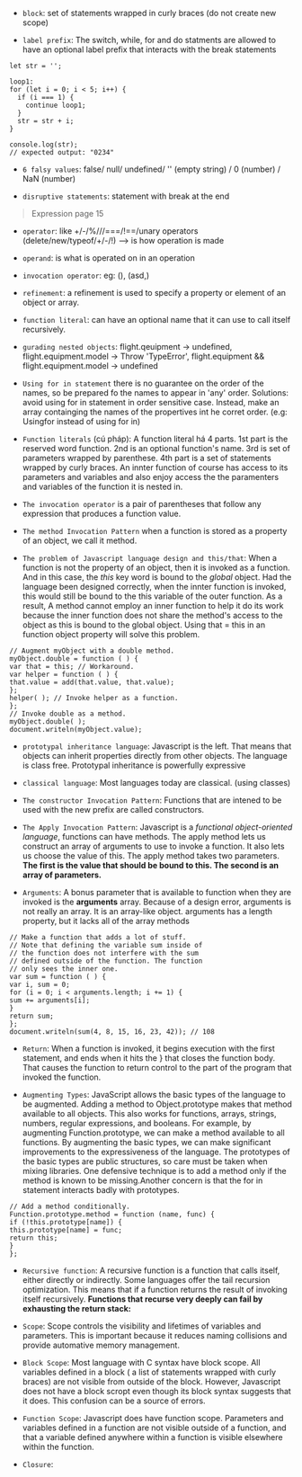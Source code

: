 - `block`: set of statements wrapped in curly braces (do not create new scope)

- `label prefix`: The switch, while, for and do statments are allowed to have an optional label prefix that interacts with the break statements

```
let str = '';

loop1:
for (let i = 0; i < 5; i++) {
  if (i === 1) {
    continue loop1;
  }
  str = str + i;
}

console.log(str);
// expected output: "0234"
```

- `6 falsy values`: false/ null/ undefined/ '' (empty string) / 0 (number) / NaN (number)

- `disruptive statements`: statement with break at the end

> Expression page 15

- `operator`: like +/-/%///===/!==/unary operators (delete/new/typeof/+/-/!) --> is how operation is made

- `operand`: is what is operated on in an operation

- `invocation operator`: eg: (), (asd,)

- `refinement`: a refinement is used to specify a property or element of an object or array.

- `function literal`: can have an optional name that it can use to call itself recursively.

- `gurading nested objects`: flight.qeuipment -> undefined, flight.equipment.model -> Throw 'TypeError', flight.equipment && flight.equipment.model -> undefined

- `Using for in statement` there is no guarantee on the order of the names, so be prepared fo the names to appear in 'any' order. Solutions: avoid using for in statement in order sensitive case. Instead, make an array containging the names of the propertives int he corret order. (e.g: Usingfor instead of using for in)

- `Function literals` (cú pháp): A function literal há 4 parts. 1st part is the reserved word function. 2nd is an optional function's name. 3rd is set of parameters wrapped by parenthese. 4th part is a set of statements wrapped by curly braces. An innter function of course has access to its parameters and variables and also enjoy access the the paramenters and variables of the function it is nested in.

- `The invocation operator` is a pair of parentheses that follow any expression that produces a function value.

- `The method Invocation Pattern` when a function is stored as a property of an object, we call it method.

- `The problem of Javascript language design and this/that`: When a function is not the property of an object, then it is invoked as a function. And in this case, the _this_ key word is bound to the _global_ object. Had the language been designed correctly, when the innter function is invoked, this would still be bound to the this variable of the outer function. As a result, A method cannot employ an inner function to help it do its work because the inner function does not share the method's access to the object as this is bound to the global object. Using that = this in an function object property will solve this problem.

```
// Augment myObject with a double method.
myObject.double = function ( ) {
var that = this; // Workaround.
var helper = function ( ) {
that.value = add(that.value, that.value);
};
helper( ); // Invoke helper as a function.
};
// Invoke double as a method.
myObject.double( );
document.writeln(myObject.value);
```

- `prototypal inheritance language`: Javascript is the left. That means that objects can inherit properties directly from other objects. The language is class free. Prototypal inheritance is powerfully expressive

- `classical language`: Most languages today are classical. (using classes)

- `The constructor Invocation Pattern`: Functions that are intened to be used with the new prefix are called constructors.

- `The Apply Invocation Pattern`: Javascript is a _functional object-oriented language_, functions can have methods. The apply method lets us construct an array of arguments to use to invoke a function. It also lets us choose the value of this. The apply method takes two parameters. **The first is the value that should be bound to this. The second is an array of parameters.**

- `Arguments`: A bonus parameter that is available to function when they are invoked is the **arguments** array. Because of a design error, arguments is not really an array. It is an array-like object. arguments has a length property, but it lacks all of the array methods

```
// Make a function that adds a lot of stuff.
// Note that defining the variable sum inside of
// the function does not interfere with the sum
// defined outside of the function. The function
// only sees the inner one.
var sum = function ( ) {
var i, sum = 0;
for (i = 0; i < arguments.length; i += 1) {
sum += arguments[i];
}
return sum;
};
document.writeln(sum(4, 8, 15, 16, 23, 42)); // 108
```

- `Return`: When a function is invoked, it begins execution with the first statement, and ends when it hits the } that closes the function body. That causes the function to return control to the part of the program that invoked the function.

- `Augmenting Types`: JavaScript allows the basic types of the language to be augmented. Adding a method to Object.prototype makes that method available to all objects. This also works for functions, arrays, strings, numbers, regular expressions, and booleans. For example, by augmenting Function.prototype, we can make a method available to all functions. By augmenting the basic types, we can make significant improvements to the expressiveness of the language. The prototypes of the basic types are public structures, so care must be taken when mixing libraries. One defensive technique is to add a method only if the method is known to be missing.Another concern is that the for in statement interacts badly with prototypes.

```
// Add a method conditionally.
Function.prototype.method = function (name, func) {
if (!this.prototype[name]) {
this.prototype[name] = func;
return this;
}
};
```

- `Recursive function`: A recursive function is a function that calls itself, either directly or indirectly. Some languages offer the tail recursion optimization. This means that if a function returns the result of invoking itself recursively. **Functions that recurse very deeply can fail by exhausting the return stack:**

- `Scope`: Scope controls the visibility and lifetimes of variables and parameters. This is important because it reduces naming collisions and provide automative memory management.

- `Block Scope`: Most language with C syntax have block scope. All variables defined in a block ( a list of statements wrapped with curly braces) are not visible from outside of the block. However, Javascript does not have a block scropt even though its block syntax suggests that it does. This confusion can be a source of errors.

- `Function Scope`: Javascript does have function scope. Parameters and variables defined in a function are not visible outside of a function, and that a variable defined anywhere within a function is visible elsewhere within the function.

- `Closure`:
